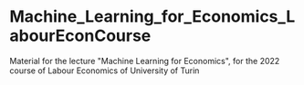 # Machine_Learning_for_Economics_LabourEconCourse
Material for the lecture "Machine Learning for Economics", for the 2022 course of Labour Economics of University of Turin
